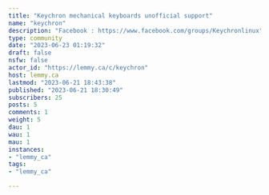 ```yaml
---
title: "Keychron mechanical keyboards unofficial support" 
name: "keychron"
description: "Facebook : https://www.facebook.com/groups/Keychronlinux"
type: community
date: "2023-06-23 01:19:32"
draft: false
nsfw: false
actor_id: "https://lemmy.ca/c/keychron"
host: lemmy.ca
lastmod: "2023-06-21 18:43:38"
published: "2023-06-21 18:30:49"
subscribers: 25
posts: 5
comments: 1
weight: 5
dau: 1
wau: 1
mau: 1
instances:
- "lemmy_ca"
tags: 
- "lemmy_ca"

---
```

